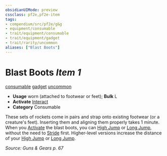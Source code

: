 ```yaml
---
obsidianUIMode: preview
cssclass: pf2e,pf2e-item
tags:
- compendium/src/pf2e/g&g
- equipment/consumable
- trait/equipment/consumable
- trait/equipment/gadget
- trait/rarity/uncommon
aliases: ["Blast Boots"]
---
```

# Blast Boots *Item 1*  
[consumable](consumable.md)  [gadget](gadget-g-g.md)  [uncommon](uncommon.md)  

- **Usage** worn (attached to footwear or feet); **Bulk** L
- **Activate** [Interact](interact.md)
- **Category** Consumable

These sets of rockets come in pairs and strap onto existing footwear (or a creature's feet). Inserting them and aligning them properly takes 1 minute. When you [Activate](activate-an-item.md) the blast boots, you can [High Jump](high-jump.md) or [Long Jump](long-jump.md), without the need to [Stride](stride.md) first. Higher-level versions increase the distance of your [High Jump](high-jump.md) or [Long Jump](long-jump.md).

*Source: Guns & Gears p. 67*